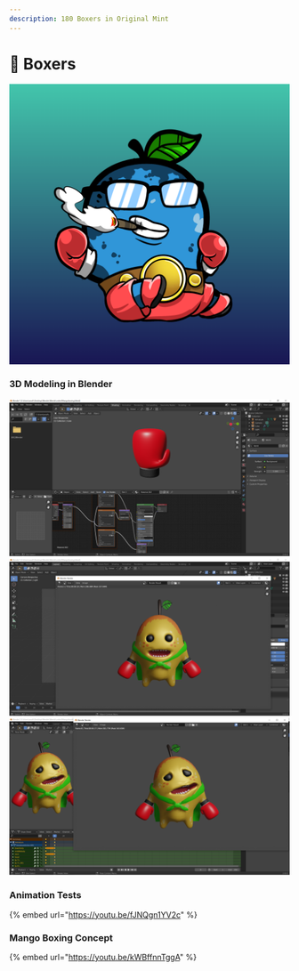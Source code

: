 ```yaml
---
description: 180 Boxers in Original Mint
---
```


# 🥊 Boxers

![](../../../.gitbook/assets/mh516.png)

### 3D Modeling in Blender

![](<../../../.gitbook/assets/image (13) (1) (1).png>)![](<../../../.gitbook/assets/image (14) (1).png>)![](<../../../.gitbook/assets/image (9) (1) (1).png>)

### Animation Tests

{% embed url="https://youtu.be/fJNQgn1YV2c" %}

### Mango Boxing Concept

{% embed url="https://youtu.be/kWBffnnTggA" %}
